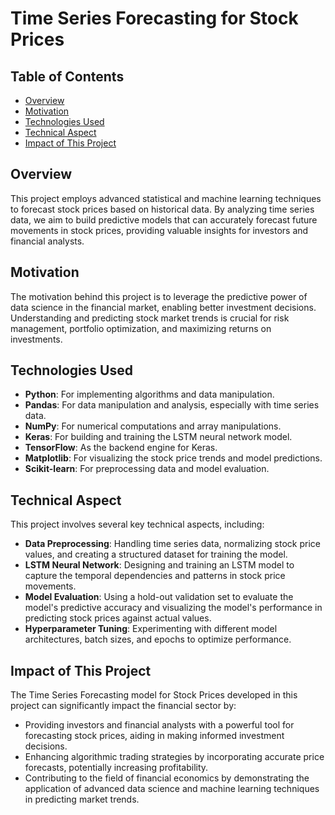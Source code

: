 
# Time Series Forecasting for Stock Prices

## Table of Contents
- [Overview](#overview)
- [Motivation](#motivation)
- [Technologies Used](#technologies-used)
- [Technical Aspect](#technical-aspect)
- [Impact of This Project](#impact-of-this-project)

## Overview
This project employs advanced statistical and machine learning techniques to forecast stock prices based on historical data. By analyzing time series data, we aim to build predictive models that can accurately forecast future movements in stock prices, providing valuable insights for investors and financial analysts.

## Motivation
The motivation behind this project is to leverage the predictive power of data science in the financial market, enabling better investment decisions. Understanding and predicting stock market trends is crucial for risk management, portfolio optimization, and maximizing returns on investments.

## Technologies Used
- **Python**: For implementing algorithms and data manipulation.
- **Pandas**: For data manipulation and analysis, especially with time series data.
- **NumPy**: For numerical computations and array manipulations.
- **Keras**: For building and training the LSTM neural network model.
- **TensorFlow**: As the backend engine for Keras.
- **Matplotlib**: For visualizing the stock price trends and model predictions.
- **Scikit-learn**: For preprocessing data and model evaluation.

## Technical Aspect
This project involves several key technical aspects, including:
- **Data Preprocessing**: Handling time series data, normalizing stock price values, and creating a structured dataset for training the model.
- **LSTM Neural Network**: Designing and training an LSTM model to capture the temporal dependencies and patterns in stock price movements.
- **Model Evaluation**: Using a hold-out validation set to evaluate the model's predictive accuracy and visualizing the model's performance in predicting stock prices against actual values.
- **Hyperparameter Tuning**: Experimenting with different model architectures, batch sizes, and epochs to optimize performance.

## Impact of This Project
The Time Series Forecasting model for Stock Prices developed in this project can significantly impact the financial sector by:
- Providing investors and financial analysts with a powerful tool for forecasting stock prices, aiding in making informed investment decisions.
- Enhancing algorithmic trading strategies by incorporating accurate price forecasts, potentially increasing profitability.
- Contributing to the field of financial economics by demonstrating the application of advanced data science and machine learning techniques in predicting market trends.

